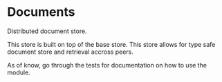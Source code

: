 # Documents

Distributed document store.

This store is built on top of the base store. This store allows for type safe document store and retrieval accross peers. 

As of know, go through the tests for documentation on how to use the module.